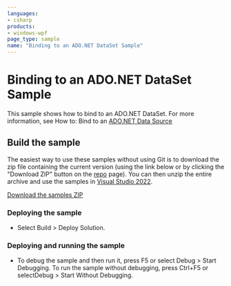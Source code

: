 ```yaml
---
languages:
- csharp
products:
- windows-wpf
page_type: sample
name: "Binding to an ADO.NET DataSet Sample"
---
```


# Binding to an ADO.NET DataSet Sample
This sample shows how to bind to an ADO.NET DataSet. For more information, see How to: Bind to an [ADO.NET Data Source](https://msdn.microsoft.com/en-us/library/vstudio/ms752057.aspx)

## Build the sample
The easiest way to use these samples without using Git is to download the zip file containing the current version (using the link below or by clicking the "Download ZIP" button on the [repo](https://github.com/microsoft/WPF-Samples?tab=readme-ov-file) page). You can then unzip the entire archive and use the samples in [Visual Studio 2022](https://www.visualstudio.com/wpf-vs).

[Download the samples ZIP](../../archive/main.zip)

### Deploying the sample
- Select Build > Deploy Solution. 

### Deploying and running the sample
- To debug the sample and then run it, press F5 or select Debug >  Start Debugging. To run the sample without debugging, press Ctrl+F5 or selectDebug > Start Without Debugging. 


